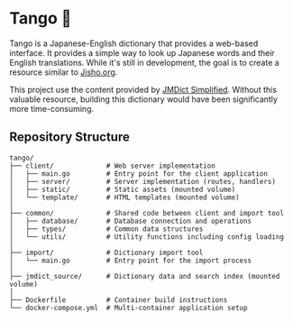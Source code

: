 # Tango 🎋

Tango is a Japanese-English dictionary that provides a web-based interface. It provides a simple way to look up Japanese words and their English translations. While it's still in development, the goal is to create a resource similar to [Jisho.org](https://jisho.org).

This project use the content provided by [JMDict Simplified](https://github.com/scriptin/jmdict-simplified). Without this valuable resource, building this dictionary would have been significantly more time-consuming.

## Repository Structure

```
tango/
├── client/             # Web server implementation
│   ├── main.go         # Entry point for the client application
│   ├── server/         # Server implementation (routes, handlers)
│   ├── static/         # Static assets (mounted volume)
│   └── template/       # HTML templates (mounted volume)
│
├── common/             # Shared code between client and import tool
│   ├── database/       # Database connection and operations
│   ├── types/          # Common data structures
│   └── utils/          # Utility functions including config loading
│
├── import/             # Dictionary import tool
│   └── main.go         # Entry point for the import process
│
├── jmdict_source/      # Dictionary data and search index (mounted volume)
│
├── Dockerfile          # Container build instructions
└── docker-compose.yml  # Multi-container application setup
```
